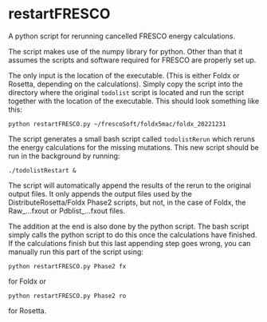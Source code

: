 # restartFRESCO
A python script for rerunning cancelled FRESCO energy calculations. 

The script makes use of the numpy library for python.
Other than that it assumes the scripts and software required for FRESCO are properly set up. 

The only input is the location of the executable. (This is either Foldx or Rosetta, depending on the calculations). 
Simply copy the script into the directory where the original `todolist` script is located and run the script together with the location of the executable. 
This should look something like this:

```
python restartFRESCO.py ~/frescoSoft/foldx5mac/foldx_20221231
```

The script generates a small bash script called `todolistRerun` which reruns the energy calculations for the missing mutations.
This new script should be run in the background by running:

```
./todolistRestart &
```

The script will automatically append the results of the rerun to the original output files.
It only appends the output files used by the DistributeRosetta/Foldx Phase2 scripts, but not, in the case of Foldx, the Raw_...fxout or Pdblist_...fxout files. 

The addition at the end is also done by the python script. The bash script simply calls the python script to do this once the calculations have finished. 
If the calculations finish but this last appending step goes wrong, you can manually run this part of the script using:
```
python restartFRESCO.py Phase2 fx
```
for Foldx or 
```
python restartFRESCO.py Phase2 ro
```
for Rosetta.
